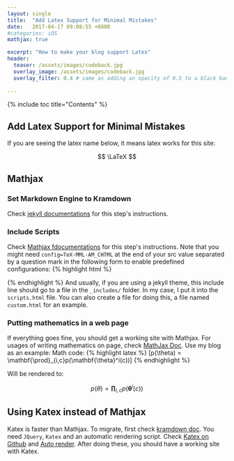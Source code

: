 ```yaml
---
layout: single
title:  "Add Latex Support for Minimal Mistakes"
date:   2017-04-17 09:08:55 +0800
#categories: iOS
mathjax: true

excerpt: "How to make your blog support Latex"
header:
  teaser: /assets/images/codeback.jpg
  overlay_image: /assets/images/codeback.jpg
  overlay_filter: 0.4 # same as adding an opacity of 0.5 to a black background
  
---
```


{% include toc title="Contents" %}

## Add Latex Support for Minimal Mistakes

If you are seeing the latex name below, it means latex works for this site:

$$ \LaTeX $$

## Mathjax
### Set Markdown Engine to Kramdown
Check [jekyll documentations][jekyll-doc] for this step's instructions.

### Include Scripts
Check [Mathjax fdocumentations][Mathjax-doc] for this step's instructions. Note that you might need ``config=TeX-MML-AM_CHTML`` at the end of your src value separated by a question mark in the following form to enable predefined configurations:
{% highlight html %}
<script type="text/javascript" async
  src="https://cdnjs.cloudflare.com/ajax/libs/mathjax/2.7.1/MathJax.js?config=TeX-AMS-MML_HTMLorMML">
</script>
{% endhighlight %}
And usually, if you are using a jekyll theme, this include line should go to a file in the ``_includes/`` folder. In my case, I put it into the ``scripts.html`` file. You can also create a file for doing this, a file named ``custom.html`` for an example.

### Putting mathematics in a web page
If everything goes fine, you should get a working site with Mathjax. For usages of writing mathematics on page, check [MathJax Doc][Mathjax-page]. Use my blog as an example:
Math code:
{% highlight latex %}
\[p(\theta) = \mathbf{\prod}_{i,c}p(\mathbf{\theta}^i(c))\]
{% endhighlight %}

Will be rendered to:

$$ p(\theta) = \mathbf{\prod}_{i,c}p(\mathbf{\theta}^i(c))$$

## Using Katex instead of Mathjax
Katex is faster than Mathjax. To migrate, first check [kramdown doc][kramdown-katex]. You need ``JQuery``, ``Katex`` and an automatic rendering script. Check [Katex on Github][katex-git] and [Auto render][auto-render]. After doing these, you should have a working site with Katex.

[jekyll-doc]:https://jekyllrb.com/docs/configuration/
[Mathjax-doc]:http://docs.mathjax.org/en/latest/start.html
[Mathjax-page]:http://docs.mathjax.org/en/latest/start.html#putting-mathematics-in-a-web-page
[kramdown-katex]:https://kramdown.gettalong.org/math_engine/mathjax.html
[katex-git]:https://github.com/Khan/KaTeX
[auto-render]:https://github.com/Khan/KaTeX/blob/master/contrib/auto-render/README.md
